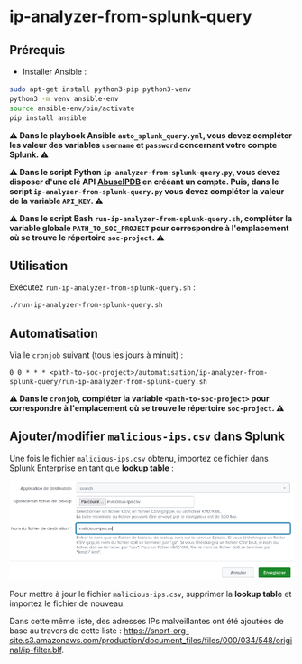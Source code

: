 # ip-analyzer-from-splunk-query

## Prérequis

- Installer Ansible :

```bash
sudo apt-get install python3-pip python3-venv
python3 -m venv ansible-env
source ansible-env/bin/activate
pip install ansible
```

**⚠️ Dans le playbook Ansible ```auto_splunk_query.yml```, vous devez compléter les valeur des variables ```username``` et ```password``` concernant votre compte Splunk. ⚠️**

**⚠️ Dans le script Python ```ip-analyzer-from-splunk-query.py```, vous devez disposer d'une clé API [AbuseIPDB](https://www.abuseipdb.com) en crééant un compte. Puis, dans le script ```ip-analyzer-from-splunk-query.py``` vous devez compléter la valeur de la variable ```API_KEY```. ⚠️**

**⚠️ Dans le script Bash ```run-ip-analyzer-from-splunk-query.sh```,  compléter la variable globale ```PATH_TO_SOC_PROJECT``` pour correspondre à l'emplacement où se trouve le répertoire ```soc-project```. ⚠️**

## Utilisation

Exécutez ```run-ip-analyzer-from-splunk-query.sh``` : 

```bash
./run-ip-analyzer-from-splunk-query.sh
```

## Automatisation

Via le ```cronjob``` suivant (tous les jours à minuit) :

```
0 0 * * * <path-to-soc-project>/automatisation/ip-analyzer-from-splunk-query/run-ip-analyzer-from-splunk-query.sh
```

**⚠️ Dans le ```cronjob```,  compléter la variable ```<path-to-soc-project>``` pour correspondre à l'emplacement où se trouve le répertoire ```soc-project```. ⚠️**

## Ajouter/modifier ```malicious-ips.csv``` dans Splunk

Une fois le fichier ```malicious-ips.csv``` obtenu, importez ce fichier dans Splunk Enterprise en tant que **lookup table** :

![add-lookup-table](assets/add-lookup-table.png)

Pour mettre à jour le fichier ```malicious-ips.csv```, supprimer la **lookup table** et importez le fichier de nouveau.

Dans cette même liste, des adresses IPs malveillantes ont été ajoutées de base au travers de cette liste : https://snort-org-site.s3.amazonaws.com/production/document_files/files/000/034/548/original/ip-filter.blf.
